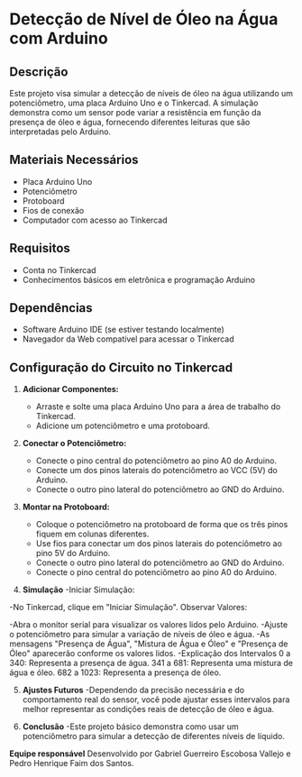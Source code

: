 # Detecção de Nível de Óleo na Água com Arduino

## Descrição
Este projeto visa simular a detecção de níveis de óleo na água utilizando um potenciômetro, uma placa Arduino Uno e o Tinkercad. A simulação demonstra como um sensor pode variar a resistência em função da presença de óleo e água, fornecendo diferentes leituras que são interpretadas pelo Arduino.

## Materiais Necessários
- Placa Arduino Uno
- Potenciômetro
- Protoboard
- Fios de conexão
- Computador com acesso ao Tinkercad

## Requisitos
- Conta no Tinkercad
- Conhecimentos básicos em eletrônica e programação Arduino

## Dependências
- Software Arduino IDE (se estiver testando localmente)
- Navegador da Web compatível para acessar o Tinkercad

## Configuração do Circuito no Tinkercad

1. **Adicionar Componentes:**
   - Arraste e solte uma placa Arduino Uno para a área de trabalho do Tinkercad.
   - Adicione um potenciômetro e uma protoboard.

2. **Conectar o Potenciômetro:**
   - Conecte o pino central do potenciômetro ao pino A0 do Arduino.
   - Conecte um dos pinos laterais do potenciômetro ao VCC (5V) do Arduino.
   - Conecte o outro pino lateral do potenciômetro ao GND do Arduino.

3. **Montar na Protoboard:**
   - Coloque o potenciômetro na protoboard de forma que os três pinos fiquem em colunas diferentes.
   - Use fios para conectar um dos pinos laterais do potenciômetro ao pino 5V do Arduino.
   - Conecte o outro pino lateral do potenciômetro ao GND do Arduino.
   - Conecte o pino central do potenciômetro ao pino A0 do Arduino.
  
4. **Simulação**
-Iniciar Simulação:

-No Tinkercad, clique em "Iniciar Simulação".
Observar Valores:

-Abra o monitor serial para visualizar os valores lidos pelo Arduino.
-Ajuste o potenciômetro para simular a variação de níveis de óleo e água.
-As mensagens "Presença de Água", "Mistura de Água e Óleo" e "Presença de Óleo" aparecerão conforme os valores lidos.
-Explicação dos Intervalos
0 a 340: Representa a presença de água.
341 a 681: Representa uma mistura de água e óleo.
682 a 1023: Representa a presença de óleo.

5. **Ajustes Futuros**
-Dependendo da precisão necessária e do comportamento real do sensor, você pode ajustar esses intervalos para melhor representar as condições reais de detecção de óleo e água. 

6. **Conclusão**
-Este projeto básico demonstra como usar um potenciômetro para simular a detecção de diferentes níveis de líquido.

**Equipe responsável**
Desenvolvido por Gabriel Guerreiro Escobosa Vallejo e Pedro Henrique Faim dos Santos.
